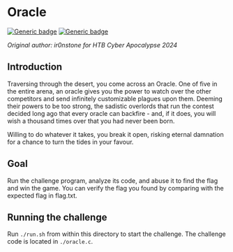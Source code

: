 # Oracle

[![Generic badge](https://img.shields.io/badge/Type-Pwn-red.svg)](https://shields.io/)
[![Generic badge](https://img.shields.io/badge/Level-Hard-red.svg)](https://shields.io/)

*Original author: ir0nstone for HTB Cyber Apocalypse 2024*

## Introduction
Traversing through the desert, you come across an Oracle. One of five in the entire arena, an oracle gives you the power to watch over the other competitors and send infinitely customizable plagues upon them. Deeming their powers to be too strong, the sadistic overlords that run the contest decided long ago that every oracle can backfire - and, if it does, you will wish a thousand times over that you had never been born.

Willing to do whatever it takes, you break it open, risking eternal damnation for a chance to turn the tides in your favour.

## Goal
Run the challenge program, analyze its code, and abuse it to find the flag and win the game. You can verify the flag you found by comparing with the expected flag in flag.txt.

## Running the challenge
Run `./run.sh` from within this directory to start the challenge.
The challenge code is located in `./oracle.c`.
